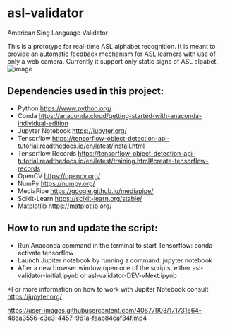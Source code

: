 # asl-validator
American Sing Language Validator

This is a prototype for real-time ASL alphabet recognition. It is meant to provide an automatic feedback mechanism for ASL learners with use of only a web camera.
Currently it support only static signs of ASL alpabet.
![image](https://user-images.githubusercontent.com/40677903/171730881-6ec40b7e-e5c4-48e4-b08b-f665f2108c2b.png)

## Dependencies used in this project:
- Python https://www.python.org/
- Conda https://anaconda.cloud/getting-started-with-anaconda-individual-edition
- Jupyter Notebook https://jupyter.org/
- Tensorflow https://tensorflow-object-detection-api-tutorial.readthedocs.io/en/latest/install.html
- Tensorflow Records https://tensorflow-object-detection-api-tutorial.readthedocs.io/en/latest/training.html#create-tensorflow-records
- OpenCV https://opencv.org/
- NumPy https://numpy.org/
- MediaPipe https://google.github.io/mediapipe/
- Scikit-Learn https://scikit-learn.org/stable/
- Matplotlib https://matplotlib.org/

## How to run and update the script:
- Run Anaconda command in the terminal to start Tensorflow: conda activate tensorflow
- Launch Jupiter notebook by running a command: jupyter notebook
- After a new browser window open one of the scripts, either asl-validator-initial.ipynb or asl-validator-DEV-vNext.ipynb

*For more information on how to work with Jupiter Notebook consult https://jupyter.org/

https://user-images.githubusercontent.com/40677903/171731664-48ca3556-c3e3-4457-961a-faab84caf34f.mp4

